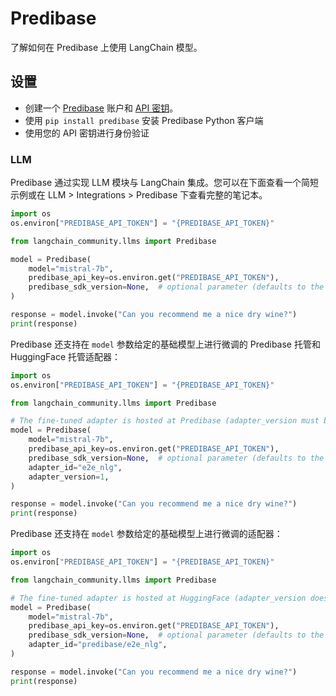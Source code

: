 # Predibase

了解如何在 Predibase 上使用 LangChain 模型。

## 设置
- 创建一个 [Predibase](https://predibase.com/) 账户和 [API 密钥](https://docs.predibase.com/sdk-guide/intro)。
- 使用 `pip install predibase` 安装 Predibase Python 客户端
- 使用您的 API 密钥进行身份验证

### LLM

Predibase 通过实现 LLM 模块与 LangChain 集成。您可以在下面查看一个简短示例或在 LLM > Integrations > Predibase 下查看完整的笔记本。

```python
import os
os.environ["PREDIBASE_API_TOKEN"] = "{PREDIBASE_API_TOKEN}"

from langchain_community.llms import Predibase

model = Predibase(
    model="mistral-7b",
    predibase_api_key=os.environ.get("PREDIBASE_API_TOKEN"),
    predibase_sdk_version=None,  # optional parameter (defaults to the latest Predibase SDK version if omitted)
)

response = model.invoke("Can you recommend me a nice dry wine?")
print(response)
```

Predibase 还支持在 `model` 参数给定的基础模型上进行微调的 Predibase 托管和 HuggingFace 托管适配器：

```python
import os
os.environ["PREDIBASE_API_TOKEN"] = "{PREDIBASE_API_TOKEN}"

from langchain_community.llms import Predibase

# The fine-tuned adapter is hosted at Predibase (adapter_version must be specified).
model = Predibase(
    model="mistral-7b",
    predibase_api_key=os.environ.get("PREDIBASE_API_TOKEN"),
    predibase_sdk_version=None,  # optional parameter (defaults to the latest Predibase SDK version if omitted)
    adapter_id="e2e_nlg",
    adapter_version=1,
)

response = model.invoke("Can you recommend me a nice dry wine?")
print(response)
```

Predibase 还支持在 `model` 参数给定的基础模型上进行微调的适配器：

```python
import os
os.environ["PREDIBASE_API_TOKEN"] = "{PREDIBASE_API_TOKEN}"

from langchain_community.llms import Predibase

# The fine-tuned adapter is hosted at HuggingFace (adapter_version does not apply and will be ignored).
model = Predibase(
    model="mistral-7b",
    predibase_api_key=os.environ.get("PREDIBASE_API_TOKEN"),
    predibase_sdk_version=None,  # optional parameter (defaults to the latest Predibase SDK version if omitted)
    adapter_id="predibase/e2e_nlg",
)

response = model.invoke("Can you recommend me a nice dry wine?")
print(response)
```